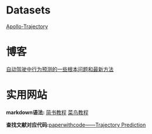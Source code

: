 # Datasets
[Apollo-Trajectory](http://apolloscape.auto/trajectory.html)

# 博客
[自动驾驶中行为预测的一些根本问题和最新方法](https://www.jiqizhixin.com/articles/2019-02-13-23)

# 实用网站
**markdown语法:** [简书教程](https://www.jianshu.com/p/q81RER) [菜鸟教程](https://www.runoob.com/markdown/md-tutorial.html)

**查找文献对应代码:**[paperwithcode——Trajectory Prediction](https://paperswithcode.com/task/trajectory-prediction)

